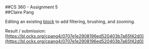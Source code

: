 ##CS 360  - Assignment 5   
##Claire Pang

Editing an existing [block](http://blockbuilder.org/mbostock/3884955) to add filtering, brushing, and zooming.

Result / submission:   
[https://bl.ocks.org/cpang4/0707e1e2908196ed520403b7a65f42d0](https://bl.ocks.org/cpang4/0707e1e2908196ed520403b7a65f42d0)
